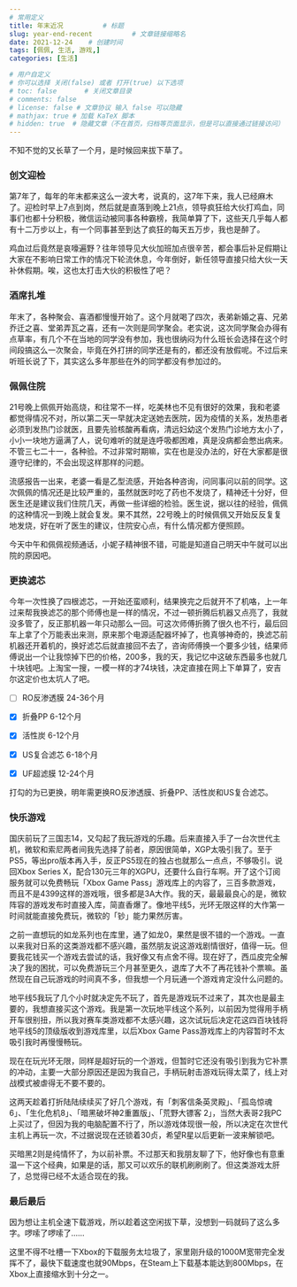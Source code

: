 ```yaml
---
# 常用定义
title: 年末近况          # 标题
slug: year-end-recent          # 文章链接缩略名
date: 2021-12-24    # 创建时间
tags: [佩佩, 生活, 游戏,]
categories: [生活]

# 用户自定义
# 你可以选择 关闭(false) 或者 打开(true) 以下选项
# toc: false       # 关闭文章目录
# comments: false
# license: false # 文章协议 输入 false 可以隐藏
# mathjax: true # 加载 KaTeX 脚本
# hidden: true  # 隐藏文章（不在首页，归档等页面显示，但是可以直接通过链接访问）
---
```


不知不觉的又长草了一个月，是时候回来拔下草了。

### 创文迎检

第7年了，每年的年末都来这么一波大考，说真的，这7年下来，我人已经麻木了。迎检时早上7点到岗，然后就是直落到晚上21点，领导疯狂给大伙打鸡血，同事们也都十分积极，微信运动被同事各种霸榜，我简单算了下，这些天几乎每人都有十二万步以上，有一个同事甚至到达了疯狂的每天五万步，我也是醉了。

鸡血过后竟然是哀嚎遍野？往年领导见大伙加班加点很辛苦，都会事后补足假期让大家在不影响日常工作的情况下轮流休息，今年倒好，新任领导直接只给大伙一天补休假期。唉，这也太打击大伙的积极性了吧？

### 酒席扎堆

年末了，各种聚会、喜酒都慢慢开始了。这个月就喝了四次，表弟新婚之喜、兄弟乔迁之喜、堂弟弄瓦之喜，还有一次则是同学聚会。老实说，这次同学聚会办得有点草率，有几个不在当地的同学没有参加，我也很纳闷为什么班长会选择在这个时间段搞这么一次聚会，毕竟在外打拼的同学还是有的，都还没有放假呢。不过后来听班长说了下，其实这么多年那些在外的同学都没有参加过的。

### 佩佩住院

21号晚上佩佩开始高烧，和往常不一样，吃美林也不见有很好的效果，我和老婆都觉得情况不对，所以第二天一早就决定送她去医院，因为疫情的关系，发热患者必须到发热门诊就医，且要先验核酸再看病，清远妇幼这个发热门诊地方太小了，小小一块地方逼满了人，说句难听的就是连呼吸都困难，真是没病都会憋出病来。不管三七二十一，各种验。不过非常时期嘛，实在也是没办法的，好在大家都是很遵守纪律的，不会出现这样那样的问题。

流感报告一出来，老婆一看是乙型流感，开始各种咨询，问同事问以前的同学。这次佩佩的情况还是比较严重的，虽然就医时吃了药也不发烧了，精神还十分好，但医生还是建议我们住院几天，再做一些详细的检验。医生说，据以往的经验，佩佩的这种情况一到晚上就会复发。果不其然，22号晚上的时候佩佩又开始反反复复地发烧，好在听了医生的建议，住院安心点，有什么情况都方便照顾。

今天中午和佩佩视频通话，小妮子精神很不错，可能是知道自己明天中午就可以出院的原因吧。

### 更换滤芯

今年一次性换了四根滤芯，一开始还蛮顺利，结果换完之后就开不了机咯，上一年过来帮我换滤芯的那个师傅也是一样的情况，不过一顿折腾后机器又点亮了，我就没多管了，反正那机器一年只动那么一回。可这次师傅折腾了很久也不行，最后回车上拿了个万能表出来测，原来那个电源适配器坏掉了，也真够神奇的，换滤芯前机器还开着机的，换好滤芯后就直接回不去了，咨询师傅换一个要多少钱，结果师傅说出一个让我惊掉下巴的价格，200多，我的天，我记忆中这破东西最多也就几十块钱吧。上淘宝一搜，一模一样的才74块钱，决定直接在网上下单算了，安吉尔这定价也太坑人了吧。

- [ ] RO反渗透膜 24-36个月

- [x] 折叠PP 6-12个月

- [x] 活性炭 6-12个月

- [x] US复合滤芯 6-18个月

- [x] UF超滤膜 12-24个月

打勾的为已更换，明年需更换RO反渗透膜、折叠PP、活性炭和US复合滤芯。

### 快乐游戏

国庆前玩了三国志14，又勾起了我玩游戏的乐趣。后来直接入手了一台次世代主机，微软和索尼两者间我先选择了前者，原因很简单，XGP太吸引我了。至于PS5，等出pro版本再入手，反正PS5现在的独占也就那么一点点，不够吸引。说回Xbox Series X，配合130元三年的XGPU，还要什么自行车啊。开了这个订阅服务就可以免费畅玩「Xbox Game Pass」游戏库上的内容了，三百多款游戏，而且不是4399这样的游戏哦，很多都是3A大作。我的天，最最最良心的是，微软阵容的游戏发布时直接入库，简直香爆了。像地平线5，光环无限这样的大作第一时间就能直接免费玩，微软的「钞」能力果然厉害。

之前一直想玩的如龙系列也在库里，通了如龙0，果然是很不错的一个游戏。一直以来我对日系的这类游戏都不感兴趣，虽然朋友说这游戏剧情很好，值得一玩。但要我花钱买一个游戏去尝试的话，我好像又有点舍不得。现在好了，西瓜皮完全解决了我的困扰，可以免费游玩三个月甚至更久，退库了大不了再花钱补个票嘛。虽然现在自己玩游戏的时间真不多，但我想一个月玩通一个游戏肯定没什么问题的。

地平线5我玩了几个小时就决定先不玩了，首先是游戏玩不过来了，其次也是最主要的，我想直接买这个游戏。我是第一次玩地平线这个系列，以前因为觉得用手柄开车很别扭，所以我对赛车类游戏都不太感兴趣，这次试玩后决定花这四百块钱将地平线5的顶级版收到游戏库里，以后Xbox Game Pass游戏库上的内容暂时不太吸引我时再慢慢畅玩。

现在在玩光环无限，同样是超好玩的一个游戏，但暂时它还没有吸引到我为它补票的冲动，主要一大部分原因还是因为我自己，手柄玩射击游戏玩得太菜了，线上对战模式被虐得无不要不要的。

这两天趁着打折陆陆续续买了好几个游戏，有「刺客信条英灵殿」、「孤岛惊魂6」、「生化危机8」、「暗黑破坏神2重置版」、「荒野大镖客 2」，当然大表哥2我PC上买过了，但因为我的电脑配置不行了，所以游戏体现很一般，所以决定在次世代主机上再玩一次，不过据说现在还锁着30贞，希望R星以后更新一波来解锁吧。

买暗黑2则是纯情怀了，为以前补票。不过那天和我朋友聊了下，他好像也有意重温一下这个经典，如果是的话，那又可以欢乐的联机刷刷刷了。但这类游戏太肝了，总觉得已经不太适合现在的我。

### 最后最后

因为想让主机全速下载游戏，所以趁着这空闲拔下草，没想到一码就码了这么多字。啰嗦了啰嗦了……

这里不得不吐槽一下Xbox的下载服务太垃圾了，家里刚升级的1000M宽带完全发挥不了，最快下载速度也就90Mbps，在Steam上下载基本能达到800Mbps，在Xbox上直接缩水到十分之一。